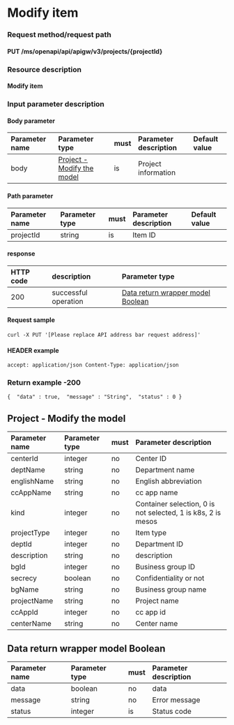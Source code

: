 # Modify item

### Request method/request path

#### PUT /ms/openapi/api/apigw/v3/projects/{projectId}

### Resource description

#### Modify item

### Input parameter description

#### Body parameter

| Parameter name | Parameter type                                      | must | Parameter description | Default value |
| :------------- | :-------------------------------------------------- | :--- | :-------------------- | :------------ |
| body           | [Project - Modify the model](modify-the-project.md) | is   | Project information   |               |

#### Path parameter

| Parameter name | Parameter type | must | Parameter description | Default value |
| :------------- | :------------- | :--- | :-------------------- | :------------ |
| projectId      | string         | is   | Item ID               |               |

#### response

| HTTP code | description          | Parameter type                                             |
| :-------- | :------------------- | :--------------------------------------------------------- |
| 200       | successful operation | [Data return wrapper model Boolean](modify-the-project.md) |

#### Request sample

```
curl -X PUT '[Please replace API address bar request address]' 
```

#### HEADER example

```
accept: application/json Content-Type: application/json 
```

### Return example -200

```
{  "data" : true,  "message" : "String",  "status" : 0 } 
```

## Project - Modify the model

| Parameter name | Parameter type | must | Parameter description                                        |
| :------------- | :------------- | :--- | :----------------------------------------------------------- |
| centerId       | integer        | no   | Center ID                                                    |
| deptName       | string         | no   | Department name                                              |
| englishName    | string         | no   | English abbreviation                                         |
| ccAppName      | string         | no   | cc app name                                                  |
| kind           | integer        | no   | Container selection, 0 is not selected, 1 is k8s, 2 is mesos |
| projectType    | integer        | no   | Item type                                                    |
| deptId         | integer        | no   | Department ID                                                |
| description    | string         | no   | description                                                  |
| bgId           | integer        | no   | Business group ID                                            |
| secrecy        | boolean        | no   | Confidentiality or not                                       |
| bgName         | string         | no   | Business group name                                          |
| projectName    | string         | no   | Project name                                                 |
| ccAppId        | integer        | no   | cc app id                                                    |
| centerName     | string         | no   | Center name                                                  |

## Data return wrapper model Boolean

| Parameter name | Parameter type | must | Parameter description |
| :------------- | :------------- | :--- | :-------------------- |
| data           | boolean        | no   | data                  |
| message        | string         | no   | Error message         |
| status         | integer        | is   | Status code           |
